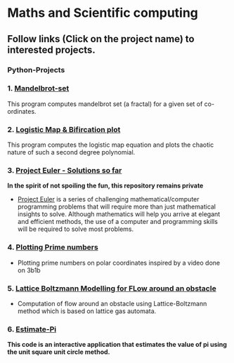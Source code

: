 # Maths and Scientific computing

## Follow links (Click on the project name) to interested projects.

### Python-Projects

### 1. [Mandelbrot-set](https://github.com/M87K452b/Mandelbrot-set)
This program computes mandelbrot set (a fractal) for a given set of co-ordinates.

### 2. [Logistic Map & Bifircation plot](https://github.com/M87K452b/logistic-map-plot)
This program computes the logistic map equation and plots the chaotic nature of such a second degree polynomial.

### 3. [Project Euler - Solutions so far](https://github.com/M87K452b/project-euler)
**In the spirit of not spoiling the fun, this repository remains private**
*  [Project Euler](https://projecteuler.net/about) is a series of challenging mathematical/computer programming problems that will require more than just mathematical insights to solve. Although mathematics will help you arrive at elegant and efficient methods, the use of a computer and programming skills will be required to solve most problems.

### 4. [Plotting Prime numbers](https://github.com/M87K452b/plotting-primes)
* Plotting prime numbers on polar coordinates inspired by a video done on 3b1b

### 5. [Lattice Boltzmann Modelling for FLow around an obstacle](https://github.com/M87K452b/LatticeBoltzmann-flowaroundobstacle)
* Computation of flow around an obstacle using Lattice-Boltzmann method which is based on lattice gas automata.

### 6. [Estimate-Pi](https://github.com/M87K452b/Estimate-Pi)
**This code is an interactive application that estimates the value of pi using the unit square unit circle method.**
